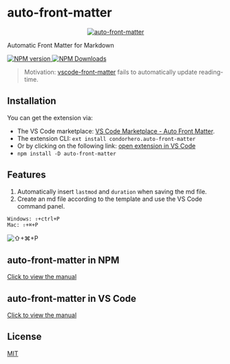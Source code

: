 # auto-front-matter

<p align="center">
	<a href="https://github.com/condorheroblog/auto-front-matter#readme" target="_blank">
		<img src="https://raw.githubusercontent.com/condorheroblog/auto-front-matter/main/packages/vscode/assets/ico-128x128.png" alt="auto-front-matter"/>
  </a>
</p>

Automatic Front Matter for Markdown

<p>
		<a href="https://www.npmjs.com/package/auto-front-matter" target="__blank">
			<img src="https://img.shields.io/npm/v/auto-front-matter.svg?color=a1b858" alt="NPM version">
		</a>
		<a href="https://www.npmjs.com/package/auto-front-matter" target="__blank">
				<img alt="NPM Downloads" src="https://img.shields.io/npm/dm/auto-front-matter.svg?color=50a36f">
		</a>
		<a href="https://marketplace.visualstudio.com/items?itemName=condorhero.auto-front-matter" title="Check it out on the Visual Studio Marketplace"></a>
		<br />
</p>

> Motivation: [vscode-front-matter](https://github.com/estruyf/vscode-front-matter) fails to automatically update reading-time.

## Installation

You can get the extension via:

- The VS Code marketplace: [VS Code Marketplace - Auto Front Matter](https://marketplace.visualstudio.com/items?itemName=condorhero.auto-front-matter).
- The extension CLI: `ext install condorhero.auto-front-matter`
- Or by clicking on the following link: <a href="" title="open extension in VS Code" data-vscode="vscode:extension/condorhero.auto-front-matter">open extension in VS Code</a>
- `npm install -D auto-front-matter`

## Features

1. Automatically insert `lastmod` and `duration` when saving the md file.
2. Create an md file according to the template and use the VS Code command panel.

```bash
Windows: ⇧+ctrl+P
Mac: ⇧+⌘+P
```
![⇧+⌘+P](https://user-images.githubusercontent.com/47056890/201308506-a3200f6a-81be-41f4-994b-57d09613bee5.png)

## auto-front-matter in NPM

[Click to view the manual](https://github.com/condorheroblog/auto-front-matter/blob/main/packages/core/README.md)

## auto-front-matter in VS Code

[Click to view the manual](https://github.com/condorheroblog/auto-front-matter/blob/main/packages/vscode/README.md)

## License

[MIT](https://github.com/condorheroblog/auto-front-matter/blob/main/LICENSE)

